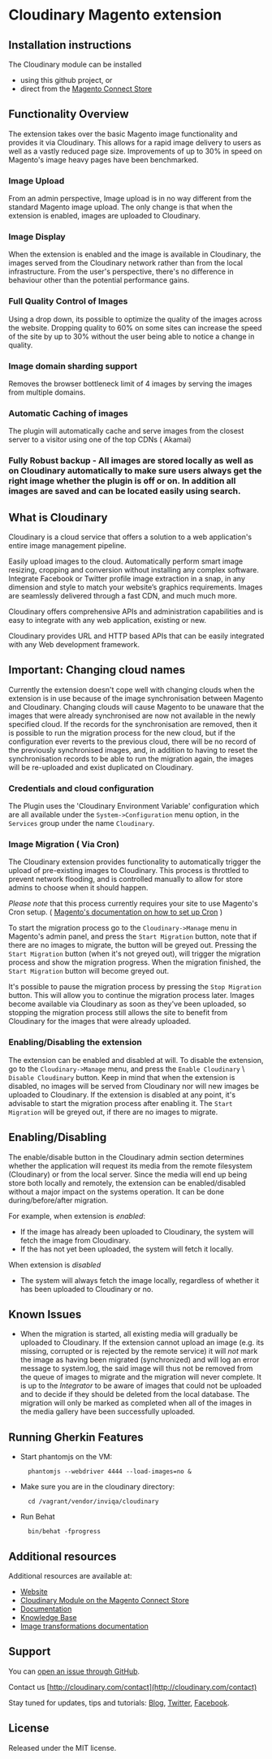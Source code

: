 # Cloudinary Magento extension

## Installation instructions
The Cloudinary module can be installed 
- using this github project, 
or 
- direct from the [Magento Connect Store](http://bit.ly/cloudmagento)

## Functionality Overview

The extension takes over the basic Magento image functionality and provides it via Cloudinary. This allows for a rapid image delivery to users as well as a vastly reduced page size. Improvements of up to 30% in speed on Magento's image heavy pages have been benchmarked. 


### Image Upload

From an admin perspective, Image upload is in no way different from the standard Magento image upload. The only change is that when the extension is enabled, images are uploaded to Cloudinary.

### Image Display

When the extension is enabled and the image is available in Cloudinary, the images served from the Cloudinary network rather than from the local infrastructure. From the user's perspective, there's no difference in behaviour other than the potential performance gains.


### Full Quality Control of Images 
Using a drop down, its possible to optimize the quality of the images across the website. Dropping quality to 60% on some sites can increase the speed of the site by up to 30% without the user being able to notice a change in quality. 

### Image domain sharding support 
Removes the browser bottleneck limit of 4 images  by serving the images from multiple domains. 

### Automatic Caching of images
The plugin will automatically cache and serve images from the closest server to a visitor using one of the top CDNs ( Akamai)

### Fully Robust backup - All images are stored locally as well as on Cloudinary automatically to make sure users always get the right image whether the plugin is off or on. In addition all images are saved and can be located easily using search. 

## What is Cloudinary

Cloudinary is a cloud service that offers a solution to a web application's entire image management pipeline. 

Easily upload images to the cloud. Automatically perform smart image resizing, cropping and conversion without installing any complex software. Integrate Facebook or Twitter profile image extraction in a snap, in any dimension and style to match your website’s graphics requirements. Images are seamlessly delivered through a fast CDN, and much much more. 

Cloudinary offers comprehensive APIs and administration capabilities and is easy to integrate with any web application, existing or new.

Cloudinary provides URL and HTTP based APIs that can be easily integrated with any Web development framework. 


## Important: Changing cloud names

Currently the extension doesn't cope well with changing clouds when the extension is in use because of the image synchronisation between Magento and Cloudinary.
Changing clouds will cause Magento to be unaware that the images that were already synchronised are now not available in the newly specified cloud. If the records for the synchronisation are removed, then it is possible to run the migration process for the new cloud, but if the configuration ever reverts to the previous cloud, there will be no record of the previously synchronised images, and, in addition to having to reset the synchronisation records to be able to run the migration again, the images will be re-uploaded and exist duplicated on Cloudinary.



### Credentials and cloud configuration

The Plugin uses the 'Cloudinary Environment Variable' configuration which are all available under the `System->Configuration` menu option, in the `Services` group under the name `Cloudinary`.

### Image Migration ( Via Cron)

The Cloudinary extension provides functionality to automatically trigger the upload of pre-existing images to Cloudinary. This process is throttled to prevent network flooding, and is controlled manually to allow for store admins to choose when it should happen.

*Please note* that this process currently requires your site to use Magento's Cron setup.  ( [Magento's documentation on how to set up Cron](http://www.magentocommerce.com/wiki/1_-_installation_and_configuration/how_to_setup_a_cron_job) )

To start the migration process go to the `Cloudinary->Manage` menu in Magento's admin panel, and press the `Start Migration` button, note that if there are no images to migrate, the button will be greyed out. Pressing the `Start Migration` button (when it's not greyed out), will trigger the migration process and show the migration progress. When the migration finished, the `Start Migration` button will become greyed out.

It's possible to pause the migration process by pressing the `Stop Migration` button. This will allow you to continue the migration process later.
Images become available via Cloudinary as soon as they've been uploaded, so stopping the migration process still allows the site to benefit from Cloudinary for the images that were already uploaded.

### Enabling/Disabling the extension

The extension can be enabled and disabled at will. To disable the extension, go to the `Cloudinary->Manage` menu, and press the `Enable Cloudinary` \ `Disable Cloudinary` button. Keep in mind that when the extension is disabled, no images will be served from Cloudinary nor will new images be uploaded to Cloudinary.
If the extension is disabled at any point, it's advisable to start the migration process after enabling it. The `Start Migration` will be greyed out, if there are no images to migrate.


## Enabling/Disabling
The enable/disable button in the Cloudinary admin section determines whether the application will request its media from the remote filesystem (Cloudinary) or from the local server. Since the media will end up being store both locally and remotely, the extension can be enabled/disabled without a major impact on the systems operation. It can be done during/before/after migration.

For example, when extension is *enabled*: 
- If the image has already been uploaded to Cloudinary, the system will fetch the image from Cloudinary.
- If the has not yet been uploaded, the system will fetch it locally.

When extension is *disabled*
- The system will always fetch the image locally, regardless of whether it has been uploaded to Cloudinary or no.

## Known Issues

- When the migration is started, all existing media will gradually be uploaded to Cloudinary. If the extension cannot upload an image (e.g. its missing, corrupted or is rejected by the remote service) it will *not* mark the image as having been migrated (synchronized) and will log an error message to system.log, the said image will thus not be removed from the queue of images to migrate and the migration will never complete. It is up to the *Integrator* to be aware of images that could not be uploaded and to decide if they should be deleted from the local database. The migration will only be marked as completed when all of the images in the media gallery have been successfully uploaded.

## Running Gherkin Features
- Start phantomjs on the VM:

        phantomjs --webdriver 4444 --load-images=no &
- Make sure you are in the cloudinary directory:

        cd /vagrant/vendor/inviqa/cloudinary
- Run Behat

        bin/behat -fprogress
        

## Additional resources ##########################################################

Additional resources are available at:

* [Website](http://cloudinary.com)
* [ Cloudinary Module on the Magento Connect Store](http://www.magentocommerce.com/magento-connect/cloudinary-image-management-in-the-cloud.html)
* [Documentation](http://cloudinary.com/documentation)
* [Knowledge Base](http://support.cloudinary.com/forums)
* [Image transformations documentation](http://cloudinary.com/documentation/image_transformations)

## Support

You can [open an issue through GitHub](https://github.com/cloudinary/cloudinary_magento/issues).

Contact us [http://cloudinary.com/contact](http://cloudinary.com/contact)

Stay tuned for updates, tips and tutorials: [Blog](http://cloudinary.com/blog), [Twitter](https://twitter.com/cloudinary), [Facebook](http://www.facebook.com/Cloudinary).


## License #######################################################################

Released under the MIT license. 

